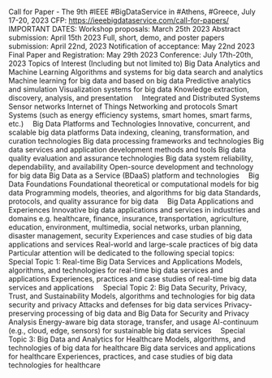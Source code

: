 Call for Paper - The 9th #IEEE #BigDataService in #Athens, #Greece, July 17-20, 2023
CFP: https://ieeebigdataservice.com/call-for-papers/
IMPORTANT DATES:
Workshop proposals: March 25th 2023
Abstract submission: April 15th 2023
Full, short, demo, and poster papers submission: April 22nd, 2023
Notification of acceptance: May 22nd 2023
Final Paper and Registration: May 29th 2023
Conference: July 17th-20th, 2023
Topics of Interest (Including but not limited to)
Big Data Analytics and Machine Learning
Algorithms and systems for big data search and analytics
Machine learning for big data and based on big data
Predictive analytics and simulation
Visualization systems for big data
Knowledge extraction, discovery, analysis, and presentation
 Integrated and Distributed Systems
Sensor networks
Internet of Things
Networking and protocols
Smart Systems (such as energy efficiency systems, smart homes, smart farms, etc.)
 Big Data Platforms and Technologies
Innovative, concurrent, and scalable big data platforms
Data indexing, cleaning, transformation, and curation technologies
Big data processing frameworks and technologies
Big data services and application development methods and tools
Big data quality evaluation and assurance technologies
Big data system reliability, dependability, and availability
Open-source development and technology for big data
Big Data as a Service (BDaaS) platform and technologies
 Big Data Foundations
Foundational theoretical or computational models for big data
Programming models, theories, and algorithms for big data
Standards, protocols, and quality assurance for big data
 Big Data Applications and Experiences
Innovative big data applications and services in industries and domains e.g. healthcare, finance, insurance, transportation, agriculture, education, environment, multimedia, social networks, urban planning, disaster management, security
Experiences and case studies of big data applications and services
Real-world and large-scale practices of big data
Particular attention will be dedicated to the following special topics:
 Special Topic 1: Real-time Big Data Services and Applications
Models, algorithms, and technologies for real-time big data services and applications
Experiences, practices and case studies of real-time big data services and applications
 Special Topic 2: Big Data Security, Privacy, Trust, and Sustainability
Models, algorithms and technologies for big data security and privacy
Attacks and defenses for big data services
Privacy-preserving processing of big data and Big Data for Security and Privacy Analysis
Energy-aware big data storage, transfer, and usage
AI-continuum (e.g., cloud, edge, sensors) for sustainable big data services
 Special Topic 3: Big Data and Analytics for Healthcare
Models, algorithms, and technologies of big data for healthcare
Big data services and applications for healthcare
Experiences, practices, and case studies of big data technologies for healthcare
